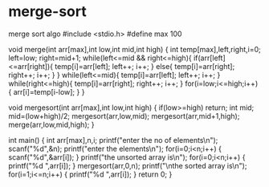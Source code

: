 # merge-sort
merge sort algo
#include <stdio.h>
#define max 100

void merge(int arr[max],int low,int mid,int high)
{
    int temp[max],left,right,i=0;
    left=low;
    right=mid+1;
    while(left<=mid && right<=high){
        if(arr[left]<=arr[right]){
            temp[i]=arr[left];
            left++;
            i++;
        }
        else{
            temp[i]=arr[right];
            right++;
            i++;
        }
    }
    while(left<=mid){
        temp[i]=arr[left];
        left++;
        i++;
    }
    while(right<=high){
        temp[i]=arr[right];
        right++;
        i++;
    }
    for(i=low;i<=high;i++)
    {
        arr[i]=temp[i-low];
    }
}

void mergesort(int arr[max],int low,int high)
{
    if(low>=high)
    return;
    int mid;
    mid=(low+high)/2;
    mergesort(arr,low,mid);
    mergesort(arr,mid+1,high);
    merge(arr,low,mid,high);
}

int main() {
   int arr[max],n,i;
   printf("enter the no of elements\n");
   scanf("%d",&n);
   printf("enter the elements\n");
   for(i=0;i<n;i++)
   {
       scanf("%d",&arr[i]);
   }
   printf("the unsorted array is\n");
   for(i=0;i<n;i++)
   {
       printf("%d ",arr[i]);
   }
   mergesort(arr,0,n);
   printf("\nthe sorted array is\n");
   for(i=1;i<=n;i++)
   {
      printf("%d ",arr[i]);
   }
    return 0;
}

